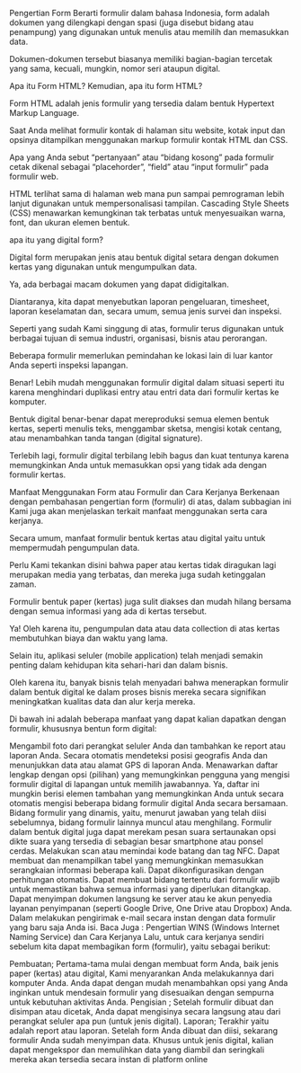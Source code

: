 Pengertian Form
Berarti formulir dalam bahasa Indonesia, form adalah dokumen yang dilengkapi dengan spasi (juga disebut bidang atau penampung) yang digunakan untuk menulis atau memilih dan memasukkan data.

Dokumen-dokumen tersebut biasanya memiliki bagian-bagian tercetak yang sama, kecuali, mungkin, nomor seri ataupun digital.

Apa itu Form HTML?
Kemudian, apa itu form HTML?

Form HTML adalah jenis formulir yang tersedia dalam bentuk Hypertext Markup Language.

Saat Anda melihat formulir kontak di halaman situ website, kotak input dan opsinya ditampilkan menggunakan markup formulir kontak HTML dan CSS. 

Apa yang Anda sebut “pertanyaan” atau “bidang kosong” pada formulir cetak dikenal sebagai “placehorder”, “field” atau “input formulir” pada formulir web.

HTML terlihat sama di halaman web mana pun sampai pemrograman lebih lanjut digunakan untuk mempersonalisasi tampilan. Cascading Style Sheets (CSS) menawarkan kemungkinan tak terbatas untuk menyesuaikan warna, font, dan ukuran elemen bentuk.

apa itu yang digital form?

Digital form merupakan jenis atau bentuk digital setara dengan dokumen kertas yang digunakan untuk mengumpulkan data.

Ya, ada berbagai macam dokumen yang dapat didigitalkan.

Diantaranya, kita dapat menyebutkan laporan pengeluaran, timesheet, laporan keselamatan dan, secara umum, semua jenis survei dan inspeksi.

Seperti yang sudah Kami singgung di atas, formulir terus digunakan untuk berbagai tujuan di semua industri, organisasi, bisnis atau perorangan.

Beberapa formulir memerlukan pemindahan ke lokasi lain di luar kantor Anda seperti inspeksi lapangan.

Benar! Lebih mudah menggunakan formulir digital dalam situasi seperti itu karena menghindari duplikasi entry atau entri data dari formulir kertas ke komputer.

Bentuk digital benar-benar dapat mereproduksi semua elemen bentuk kertas, seperti menulis teks, menggambar sketsa, mengisi kotak centang, atau menambahkan tanda tangan (digital signature).

Terlebih lagi, formulir digital terbilang lebih bagus dan kuat tentunya karena memungkinkan Anda untuk memasukkan opsi yang tidak ada dengan formulir kertas.

Manfaat Menggunakan Form atau Formulir dan Cara Kerjanya
Berkenaan dengan pembahasan pengertian form (formulir) di atas, dalam subbagian ini Kami juga akan menjelaskan terkait manfaat menggunakan serta cara kerjanya.

Secara umum, manfaat formulir bentuk kertas atau digital yaitu untuk mempermudah pengumpulan data.

Perlu Kami tekankan disini bahwa paper atau kertas tidak diragukan lagi merupakan media yang terbatas, dan mereka juga sudah ketinggalan zaman.

Formulir bentuk paper (kertas) juga sulit diakses dan mudah hilang bersama dengan semua informasi yang ada di kertas tersebut.

Ya! Oleh karena itu, pengumpulan data atau data collection di atas kertas membutuhkan biaya dan waktu yang lama.

Selain itu, aplikasi seluler (mobile application) telah menjadi semakin penting dalam kehidupan kita sehari-hari dan dalam bisnis.

Oleh karena itu, banyak bisnis telah menyadari bahwa menerapkan formulir dalam bentuk digital ke dalam proses bisnis mereka secara signifikan meningkatkan kualitas data dan alur kerja mereka.

Di bawah ini adalah beberapa manfaat yang dapat kalian dapatkan dengan formulir, khususnya bentun form digital:

Mengambil foto dari perangkat seluler Anda dan tambahkan ke report atau laporan Anda.
Secara otomatis mendeteksi posisi geografis Anda dan menunjukkan data atau alamat GPS di laporan Anda.
Menawarkan daftar lengkap dengan opsi (pilihan) yang memungkinkan pengguna yang mengisi formulir digital di lapangan untuk memilih jawabannya. Ya, daftar ini mungkin berisi elemen tambahan yang memungkinkan Anda untuk secara otomatis mengisi beberapa bidang formulir digital Anda secara bersamaan.
Bidang formulir yang dinamis, yaitu, menurut jawaban yang telah diisi sebelumnya, bidang formulir lainnya muncul atau menghilang.
Formulir dalam bentuk digital juga dapat merekam pesan suara sertaunakan opsi dikte suara yang tersedia di sebagian besar smartphone atau ponsel cerdas.
Melakukan scan atau memindai kode batang dan tag NFC.
Dapat membuat dan menampilkan tabel yang memungkinkan memasukkan serangkaian informasi beberapa kali.
Dapat dikonfigurasikan dengan perhitungan otomatis.
Dapat membuat bidang tertentu dari formulir wajib untuk memastikan bahwa semua informasi yang diperlukan ditangkap.
Dapat menyimpan dokumen langsung ke server atau ke akun penyedia layanan penyimpanan (seperti Google Drive, One Drive atau Dropbox) Anda.
Dalam melakukan pengirimak e-mail secara instan dengan data formulir yang baru saja Anda isi.
Baca Juga :  Pengertian WINS (Windows Internet Naming Service) dan Cara Kerjanya
Lalu, untuk cara kerjanya sendiri sebelum kita dapat membagikan form (formulir), yaitu sebagai berikut:

Pembuatan; Pertama-tama mulai dengan membuat form Anda, baik jenis paper (kertas) atau digital, Kami menyarankan Anda melakukannya dari komputer Anda. Anda dapat dengan mudah menambahkan opsi yang Anda inginkan untuk mendesain formulir yang disesuaikan dengan sempurna untuk kebutuhan aktivitas Anda.
Pengisian ; Setelah formulir dibuat dan disimpan atau dicetak, Anda dapat mengisinya secara langsung atau dari perangkat seluler apa pun (untuk jenis digital).
Laporan; Terakhir yaitu adalah report atau laporan. Setelah form Anda dibuat dan diisi, sekarang formulir Anda sudah menyimpan data. Khusus untuk jenis digital, kalian dapat mengekspor dan memulihkan data yang diambil dan seringkali mereka akan tersedia secara instan di platform online
